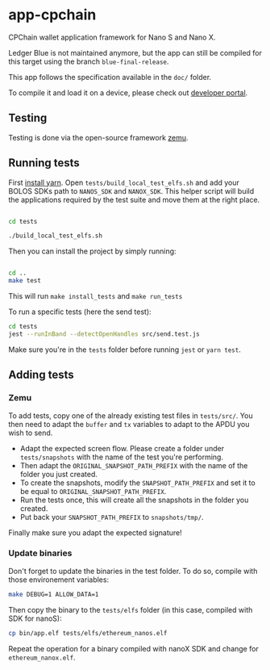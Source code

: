 # app-cpchain

CPChain wallet application framework for Nano S and Nano X.

Ledger Blue is not maintained anymore, but the app can still be compiled for this target using the branch `blue-final-release`.

This app follows the specification available in the `doc/` folder.

To compile it and load it on a device, please check out [developer portal](https://developers.ledger.com/docs/NA/start_here/).

## Testing

Testing is done via the open-source framework [zemu](https://github.com/Zondax/zemu).

## Running tests

First [install yarn](https://classic.yarnpkg.com/en/docs/install/#debian-stable).
Open `tests/build_local_test_elfs.sh` and add your BOLOS SDKs path to `NANOS_SDK` and `NANOX_SDK`.
This helper script will build the applications required by the test suite and move them at the right place.

```bash

cd tests

./build_local_test_elfs.sh

```

Then you can install the project by simply running:

```bash

cd ..
make test

```

This will run `make install_tests` and `make run_tests`

To run a specific tests (here the send test):

```bash
cd tests
jest --runInBand --detectOpenHandles src/send.test.js
```

Make sure you're in the `tests` folder before running `jest` or `yarn test`.

## Adding tests

### Zemu

To add tests, copy one of the already existing test files in `tests/src/`.
You then need to adapt the `buffer` and `tx` variables to adapt to the APDU you wish to send.

- Adapt the expected screen flow. Please create a folder under `tests/snapshots` with the name of the test you're performing.
- Then adapt the `ORIGINAL_SNAPSHOT_PATH_PREFIX` with the name of the folder you just created.
- To create the snapshots, modify the `SNAPSHOT_PATH_PREFIX` and set it to be equal to `ORIGINAL_SNAPSHOT_PATH_PREFIX`.
- Run the tests once, this will create all the snapshots in the folder you created.
- Put back your `SNAPSHOT_PATH_PREFIX` to `snapshots/tmp/`.

Finally make sure you adapt the expected signature!

### Update binaries

Don't forget to update the binaries in the test folder. To do so, compile with those environement variables:

```bash
make DEBUG=1 ALLOW_DATA=1
```

Then copy the binary to the `tests/elfs` folder (in this case, compiled with SDK for nanoS):

```bash
cp bin/app.elf tests/elfs/ethereum_nanos.elf
```

Repeat the operation for a binary compiled with nanoX SDK and change for `ethereum_nanox.elf`.
